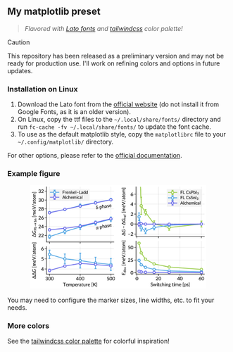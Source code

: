 ## My matplotlib preset
> *Flavored with [Lato fonts](https://www.latofonts.com) and [tailwindcss](https://tailwindcss.com) color palette!*

> [!CAUTION]
> This repository has been released as a preliminary version and may not be ready for production use. I'll work on refining colors and options in future updates.

### Installation on Linux
1. Download the Lato font from the [official website](https://www.latofonts.com/lato-free-fonts/) (do not install it from Google Fonts, as it is an older version).
2. On Linux, copy the ttf files to the `~/.local/share/fonts/` directory and run `fc-cache -fv ~/.local/share/fonts/` to update the font cache.
3. To use as the default matplotlib style, copy the `matplotlibrc` file to your `~/.config/matplotlib/` directory.

For other options, please refer to the [official documentation](https://matplotlib.org/stable/users/explain/customizing.html).

### Example figure
<div align="center">
<img src="assets/example.png" alt="example figure" width="400"/>
</div>

You may need to configure the marker sizes, line widths, etc. to fit your needs.

### More colors
See the [tailwindcss color palette](https://tailwindcss.com/docs/customizing-colors) for colorful inspiration!
